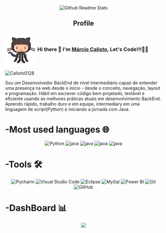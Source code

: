 <p align="center">
 <img width="100px" src="https://res.cloudinary.com/anuraghazra/image/upload/v1594908242/logo_ccswme.svg" align="center" alt="Github Readme Stats" />
 <h2 align="center">Profile</h2>
</p>

### <img align='center' src="https://raw.githubusercontent.com/iCharlesZ/FigureBed/master/img/octocat.gif" width="100"> Hi there 👋 I'm [Márcio Calisto](https://www.instagram.com/techcalixto/), Let's Code!!!🐱‍👤
<img src="https://komarev.com/ghpvc/?username=Calixto0128" alt="Calixto0128" />

<div>
<p>
Sou um Desenvolvedor BackEnd de nível intermediário capaz de entender uma presença na web desde o início - desde o conceito, navegação, layout e programação. Hábil em escrever código bem projetado, testável e eficiente usando as melhores práticas atuais em desenvolvimento BackEnd. Aprendo rápido, trabalho duro e em equipe, intermediary em uma linguagem de script(Python) e iniciando a jornada com Java.
</p>
</div>

# -Most used languages 🌐
<p align="center">
<a target="_blank"><img alt="Python" src="https://img.shields.io/badge/Python-14354C?style=for-the-badge&logo=python&logoColor=white"/></a> 
<a target="_blank"><img alt="java" src="https://img.shields.io/badge/Java-ED8B00?style=for-the-badge&logo=java&logoColor=white"/></a> 
<a target="_blank"><img alt="java" src="https://img.shields.io/badge/HTML-239120?style=for-the-badge&logo=html5&logoColor=white"/></a> 
<a target="_blank"><img alt="java" src="https://img.shields.io/badge/CSS-239120?&style=for-the-badge&logo=css3&logoColor=white"/></a> 
<a target="_blank"><img alt="java" src="https://img.shields.io/badge/JavaScript-F7DF1E?style=for-the-badge&logo=javascript&logoColor=black"/></a> 
</p>


# -Tools 🛠️

<p align="center">
<a target="_blank"><img alt="Pycharm" src="https://img.shields.io/badge/PyCharm-000000.svg?&style=for-the-badge&logo=PyCharm&logoColor=white"/></a> 
<a target="_blank"><img alt="Visual Studio Code" src="https://img.shields.io/badge/Visual%20Studio%20Code-%2312100E.svg?logo=visual-studio-code&style=for-the-badge&logoColor=blue"/></a> 
<a target="_blank"><img alt="Eclipse" src="https://img.shields.io/badge/Eclipse-2C2255?style=for-the-badge&logo=eclipse&logoColor=white"/></a> 
<a target="_blank"><img alt="MySql" src="https://img.shields.io/badge/MySQL-00000F?style=for-the-badge&logo=mysql&logoColor=white"/></a> 
<a target="_blank"><img alt="Power BI" src="https://img.shields.io/badge/PowerBI-black?logo=Power%20BI&logoColor=yellow&style=for-the-badge"/></a> 
<a target="_blank"><img alt="Git" src="https://img.shields.io/badge/Git-%2312100E.svg?logo=git&style=for-the-badge"/></a> 
<a target="_blank"><img alt="GitHub" src="https://img.shields.io/badge/GitHub-black?logo=GitHub&style=for-the-badge"/></a> 

</p>

# -DashBoard 📊
<p align="center">
  <img src="https://github-readme-stats.vercel.app/api/top-langs/?username=ClxtMf&theme=dark" width="400">
</p>


